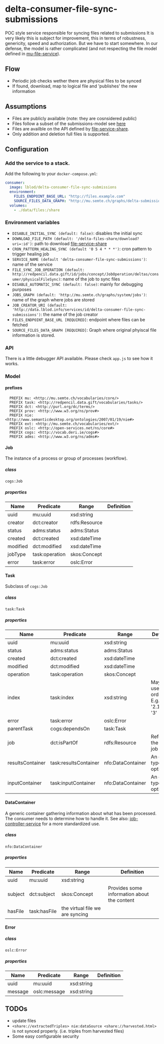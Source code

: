 # delta-consumer-file-sync-submissions

POC style service responsible for syncing files related to submissions
It is very likely this is subject for improvement, this in terms of robustness, genericity, speed and authorization.
But we have to start somewhere.
In our defense, the model is rather complicated (and not respecting the file model defined in [mu-file-service](https://github.com/mu-semtech/file-service)).

## Flow
 - Periodic job checks wether there are physical files to be synced
 - If found, download, map to logical file and 'publishes' the new information

## Assumptions
- Files are publicly available (note: they are cosnsidered public)
- Files follow a subset of the submissions-model see [here](https://github.com/lblod/import-submission-service)
- Files are availble on the API defined by [file-service-share](https://github.com/redpencilio/file-service-share).
- Only addition and deletion full files is supported.

## Configuration
### Add the service to a stack.

Add the following to your `docker-compose.yml`:

```yaml
consumer:
  image: lblod/delta-consumer-file-sync-submissions
  environment:
    FILES_ENDPOINT_BASE_URL: "http://files.example.com"
    SOURCE_FILES_DATA_GRAPH: "http://mu.semte.ch/graphs/delta-submissions-original-physical-files"
  volumes:
    - ./data/files:/share
```
### Environment variables
- `DISABLE_INITIAL_SYNC (default: false)`: disables the initial sync
- `DOWNLOAD_FILE_PATH (default: '/delta-files-share/download?uri=:id')`:  path to download [file-service-share](https://github.com/redpencilio/file-service-share)
- `CRON_PATTERN_HEALING_SYNC (default '0 5 4 * * *')`:  cron pattern to trigger healing job
- `SERVICE_NAME (default 'delta-consumer-file-sync-submissions')`: name of the service
- `FILE_SYNC_JOB_OPERATION (default: http://redpencil.data.gift/id/jobs/concept/JobOperation/deltas/consumer/physicalFileSync)`:  name of the job to sync files
- `DISABLE_AUTOMATIC_SYNC (default: false)`: mainly for debugging purposes
- `JOBS_GRAPH (default: 'http://mu.semte.ch/graphs/system/jobs')`: name of the graph where jobs are stored
- `JOB_CREATOR_URI (default: 'http://data.lblod.info/services/id/delta-consumer-file-sync-submissions')`: the name of the job creator
- `FILES_ENDPOINT_BASE_URL [REQUIRED]`: endpoint where files can be fetched
- `SOURCE_FILES_DATA_GRAPH [REQUIRED]`: Graph where original phyiscal file information is stored.

### API
There is a little debugger API available. Please check `app.js` to see how it works.

### Model
#### prefixes
```
  PREFIX mu: <http://mu.semte.ch/vocabularies/core/>
  PREFIX task: <http://redpencil.data.gift/vocabularies/tasks/>
  PREFIX dct: <http://purl.org/dc/terms/>
  PREFIX prov: <http://www.w3.org/ns/prov#>
  PREFIX nie: <http://www.semanticdesktop.org/ontologies/2007/01/19/nie#>
  PREFIX ext: <http://mu.semte.ch/vocabularies/ext/>
  PREFIX oslc: <http://open-services.net/ns/core#>
  PREFIX cogs: <http://vocab.deri.ie/cogs#>
  PREFIX adms: <http://www.w3.org/ns/adms#>
```

#### Job
The instance of a process or group of processes (workflow).

##### class
`cogs:Job`

##### properties

Name | Predicate | Range | Definition
--- | --- | --- | ---
uuid |mu:uuid | xsd:string
creator | dct:creator | rdfs:Resource
status | adms:status | adms:Status
created | dct:created | xsd:dateTime
modified | dct:modified | xsd:dateTime
jobType | task:operation | skos:Concept
error | task:error | oslc:Error

#### Task
Subclass of `cogs:Job`

##### class
`task:Task`

##### properties

Name | Predicate | Range | Definition
--- | --- | --- | ---
uuid |mu:uuid | xsd:string
status | adms:status | adms:Status
created | dct:created | xsd:dateTime
modified | dct:modified | xsd:dateTime
operation | task:operation | skos:Concept
index | task:index | xsd:string | May be used for orderering. E.g. : '1', '2.1', '2.2', '3'
error | task:error | oslc:Error
parentTask| cogs:dependsOn | task:Task
job | dct:isPartOf | rdfs:Resource | Refer to the parent job
resultsContainer | task:resultsContainer | nfo:DataContainer | An generic type, optional
inputContainer | task:inputContainer | nfo:DataContainer | An generic type, optional


#### DataContainer
A generic container gathering information about what has been processed. The consumer needs to determine how to handle it.
See also: [job-controller-service](https://github.com/lblod/job-controller-service) for a more standardized use.

##### class
`nfo:DataContainer`

##### properties

Name | Predicate | Range | Definition
--- | --- | --- | ---
uuid |mu:uuid | xsd:string
subject | dct:subject | skos:Concept | Provides some information about the content
hasFile | task:hasFile | the virtual file we are syncing

#### Error

##### class
`oslc:Error`

##### properties
Name | Predicate | Range | Definition
--- | --- | --- | ---
uuid |mu:uuid | xsd:string
message | oslc:message | xsd:string

## TODOs
- update files
- `<share://extractedTriples> nie:dataSource <share://harvested.html>` is not synced properly. (i.e. triples from harvested files)
- Some easy configurable security
